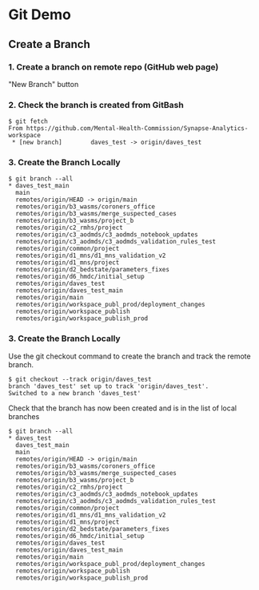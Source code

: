 # Git Demo

## Create a Branch

### 1. Create a branch on remote repo (GitHub web page)

"New Branch" button


### 2. Check the branch is created from GitBash

```
$ git fetch
From https://github.com/Mental-Health-Commission/Synapse-Analytics-workspace
 * [new branch]        daves_test -> origin/daves_test
```

### 3. Create the Branch Locally

```
$ git branch --all
* daves_test_main
  main
  remotes/origin/HEAD -> origin/main
  remotes/origin/b3_wasms/coroners_office
  remotes/origin/b3_wasms/merge_suspected_cases
  remotes/origin/b3_wasms/project_b
  remotes/origin/c2_rmhs/project
  remotes/origin/c3_aodmds/c3_aodmds_notebook_updates
  remotes/origin/c3_aodmds/c3_aodmds_validation_rules_test
  remotes/origin/common/project
  remotes/origin/d1_mns/d1_mns_validation_v2
  remotes/origin/d1_mns/project
  remotes/origin/d2_bedstate/parameters_fixes
  remotes/origin/d6_hmdc/initial_setup
  remotes/origin/daves_test
  remotes/origin/daves_test_main
  remotes/origin/main
  remotes/origin/workspace_publ_prod/deployment_changes
  remotes/origin/workspace_publish
  remotes/origin/workspace_publish_prod

```

### 3. Create the Branch Locally

Use the git checkout command to create the branch and track the remote branch.

```
$ git checkout --track origin/daves_test
branch 'daves_test' set up to track 'origin/daves_test'.
Switched to a new branch 'daves_test'
```

Check that the branch has now been created and is in the list of local branches

```
$ git branch --all
* daves_test
  daves_test_main
  main
  remotes/origin/HEAD -> origin/main
  remotes/origin/b3_wasms/coroners_office
  remotes/origin/b3_wasms/merge_suspected_cases
  remotes/origin/b3_wasms/project_b
  remotes/origin/c2_rmhs/project
  remotes/origin/c3_aodmds/c3_aodmds_notebook_updates
  remotes/origin/c3_aodmds/c3_aodmds_validation_rules_test
  remotes/origin/common/project
  remotes/origin/d1_mns/d1_mns_validation_v2
  remotes/origin/d1_mns/project
  remotes/origin/d2_bedstate/parameters_fixes
  remotes/origin/d6_hmdc/initial_setup
  remotes/origin/daves_test
  remotes/origin/daves_test_main
  remotes/origin/main
  remotes/origin/workspace_publ_prod/deployment_changes
  remotes/origin/workspace_publish
  remotes/origin/workspace_publish_prod
```